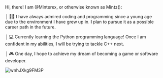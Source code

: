 Hi, there! I am @Minterex, or otherwise known as Mintz():

  │ 👨‍💻 I have always admired coding and programming since a young age due to the environment I have grew up in. I plan to pursue it as a possible career path in the future.

  │ 💻 Currently learning the Python programming language! Once I am confident in my abilities, I will be trying to tackle C++ next.

  │ 🎮 One day, I hope to achieve my dream of becoming a game or software developer.

![wnhJXkg9FM3P](https://user-images.githubusercontent.com/66548386/209445556-e737e32c-040f-4b7e-af5a-ffbac97db78b.gif)

<!---
Minterex/Minterex is a ✨ special ✨ repository because its `README.md` (this file) appears on your GitHub profile.
You can click the Preview link to take a look at your changes.
--->
